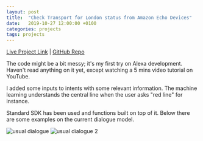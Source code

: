 ```yaml
---
layout: post
title:  "Check Transport for London status from Amazon Echo Devices"
date:   2019-10-27 12:00:00 +0100
categories: projects
tags: projects
---
```

[Live Project Link](https://alexa.amazon.co.uk/spa/index.html#skills/dp/B081LWRNNN) |
[GitHub Repo](https://github.com/gokhj/alexa-tube-line-status)

The code might be a bit messy; it's my first try on Alexa development. Haven't read anything on it yet, except watching a 5 mins video tutorial on YouTube.

I added some inputs to intents with some relevant information. The machine learning understands the central line when the user asks "red line" for instance.

Standard SDK has been used and functions built on top of it. Below there are some examples on the current dialogue model.

![usual dialogue](https://i.postimg.cc/gj2RwXFm/image-275.png)
![usual dialogue 2](https://i.postimg.cc/brvhK8bm/image-276.png)